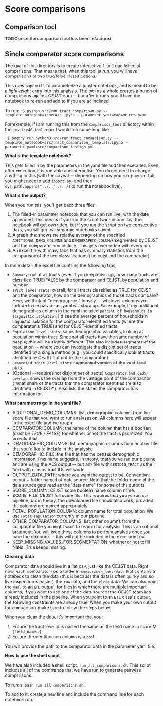 # Score comparisons

## Comparison tool

TODO once the comparison tool has been refactored. 

## Single comparator score comparisons

The goal of this directory is to create interactive 1-to-1 dac list:cejst comparisons. That means that, when this tool is run, you will have comparisons of two true/false classifications. 

This uses `papermill` to parameterize a jupyter notebook, and is meant to be a *lightweight* entry into this analysis. The tool as a whole creates a bunch of comparisons against CEJST data -- but after it runs, you'll have the notebook to re-run and add to if you are so inclined. 

To run:
` $ python src/run_tract_comparison.py --template_notebook=TEMPLATE.ipynb --parameter_yaml=PARAMETERS.yaml`

For example, if I am running this from the `comparison_tool` directory within the `justice40-tool` repo, I would run something like:

` $ poetry run python3 src/run_tract_comparison.py --template_notebook=src/tract_comparison__template.ipynb --parameter_yaml=src/comparison_configs.yml`

__What is the template notebook?__

This gets filled in by the parameters in the yaml file and then executed. Even after execution, it is run-able and interactive. You do not need to change anything in this (with the caveat -- depending on how you run `jupyter lab`, you might need to add `import sys` and then `sys.path.append("../../../../)` to run the notebook live). 

__What is the output?__

When you run this, you'll get back three files:
1. The filled-in parameter notebook that you can run live, with the date appended. This means if you run the script twice in one day, the notebook will get overriden, but if you run the script on two consecutive days, you will get two separate notebooks saved. 
2. A graph that shows the relative average of the specified `ADDITIONAL_DEMO_COLUMNS` and `DEMOGRAPHIC_COLUMNS` segmented by CEJST and the comparator you include. This gets overridden with every run. 
3. An excel file with many tabs that has summary statistics from the comparison of the two classifications (the cejst and the comparator).

In more detail, the excel file contains the following tabs:
- `Summary`: out of all tracts (even if you keep missing), how many tracts are classified TRUE/FALSE by the comparator and CEJST, by population and number.
- `Tract level stats`: overall, for all tracts classified as TRUE for CEJST and the comparator, how do the demographics of those tracts compare? Here, we think of "demographics" loosely -- whatever columns you include in the parameter yaml will show up. For example, if my additional demographics column in the yaml included `percent of households in linguistic isolation`, I'd see the average percent of households in linguistic isolation for the comparator-identified tracts (where the comparator is TRUE) and for CEJST-identified tracts. 
- `Population level stats`: same demographic variables, looking at population within tract. Since not all tracts have the same number of people, this will be slightly different. This also includes segments of the population -- where you can investigate the disjoint set of tracts identified by a single method (e.g., you could specifically look at tracts identified by CEJST but not by the comparator.)
- `Segmented tract level stats`: segmented version of the tract-level stats. 
- (Optional -- requires not disjoint set of tracts) `Comparator and CEJST overlap`: shows the overlap from the vantage point of the comparator ("what share of the tracts that the comparator identifies are also identified in CEJST?"). Also lists the states the comparator has information for. 

__What parameters go in the yaml file?__

- ADDITIONAL_DEMO_COLUMNS: list, demographic columns from the score file that you want to run analyses on. All columns here will appear in the excel file and the graph. 
- COMPARATOR_COLUMN: the name of the column that has a boolean (*must be TRUE / FALSE*) for whether or not the tract is prioritized. You provide this! 
- DEMOGRAPHIC_COLUMNS: list, demographic columns from another file that you'd like to include in the analysis. 
- DEMOGRAPHIC_FILE: the file that has the census demographic information. This name suggests, in theory, that you've run our pipeline and are using the ACS output -- but any file with `GEOID10_TRACT` as the field with census tract IDs will work. 
- OUTPUT_DATA_PATH: where you want the output to be. Convention: output + folder named of data source. Note that the folder name of the data source gets read as the "data name" for some of the outputs. 
- SCORE_COLUMN: CEJST score boolean name column name. 
- SCORE_FILE: CEJST full score file. This requires that you've run our pipeline, but in theory,  the downloaded file should also work, provided the columns are named appropriately. 
- TOTAL_POPULATION_COLUMN: column name for total population. We use `Total Population` currently in our pipeline. 
- OTHER_COMPARATOR_COLUMNS: list, other columns from the comparator file you might want to read in for analysis. This is an optional argument. You will keep these columns to perform analysis once you have the notebook -- this will not be included in the excel print out. 
- KEEP_MISSING_VALUES_FOR_SEGMENTATION: whether or not to fill NaNs. True keeps missing.

__Cleaning data__

Comparator data should live in a flat csv, just like the CEJST data. Right now, each comparator has a folder in `comparison_tool/data` that contains a notebook to clean the data (this is because the data is often quirky and so live inspection is easier), the `raw` data, and the `clean` data. We can also point the `yaml` to an `ETL` output, for files in which there are multiple important columns, if you want to use one of the data sources the CEJST team has already included in the pipeline. When you point to an `ETL` class's output, the following constraints are already true. When you make your own output for comparison, make sure to follow the steps below. 

When you clean the data, it's important that you:
1. Ensure the tract level id is named the same as the field name in score M (`field_names.`)
2. Ensure the identification column is a `bool`

You will provide the path to the comparator data in the parameter yaml file. 

__How to use the shell script__

We have also included a shell script, `run_all_comparisons.sh`. This script includes all 
of the commands that we have run to generate pairwise comparisons. 

To run: `$ bash run_all_comparisons.sh`

To add to it: create a new line and include the command line for each notebook run. 